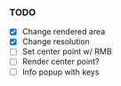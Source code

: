 ### TODO ###
- [x] Change rendered area
- [x] Change resolution
- [ ] Set center point w/ RMB
- [ ] Render center point?
- [ ] Info popup with keys